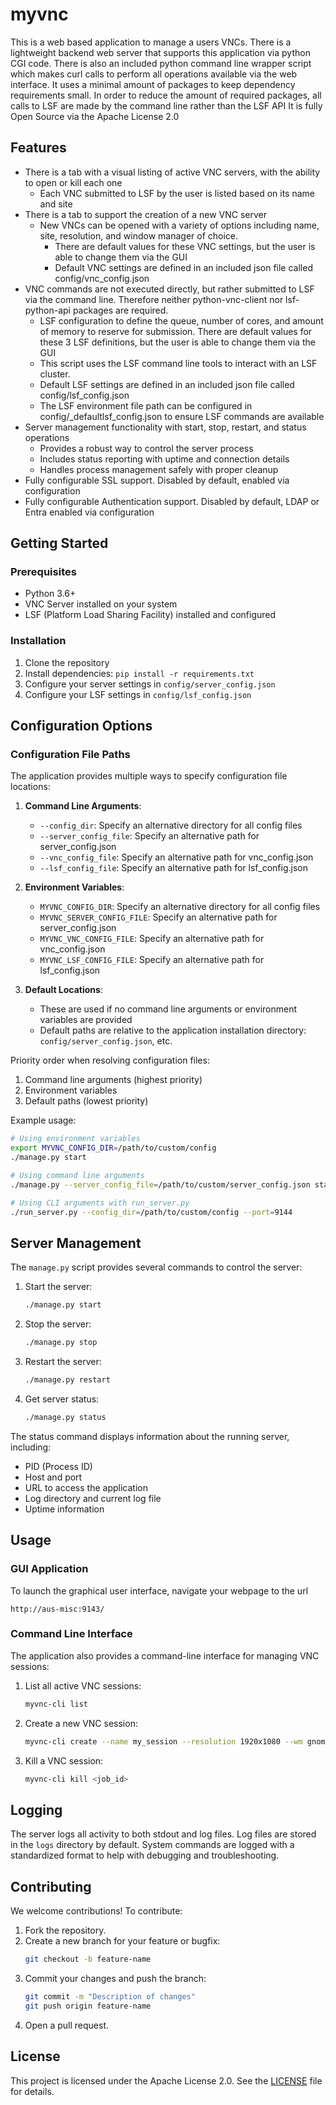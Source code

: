 # myvnc
This is a web based application to manage a users VNCs.
There is a lightweight backend web server that supports this application via python CGI code.
There is also an included python command line wrapper script which makes curl calls to perform all operations available via the web interface.
It uses a minimal amount of packages to keep dependency requirements small.
In order to reduce the amount of required packages, all calls to LSF are made by the command line rather than the LSF API
It is fully Open Source via the Apache License 2.0

## Features
- There is a tab with a visual listing of active VNC servers, with the ability to open or kill each one
  - Each VNC submitted to LSF by the user is listed based on its name and site
- There is a tab to support the creation of a new VNC server
  - New VNCs can be opened with a variety of options including name, site, resolution, and window manager of choice.
    - There are default values for these VNC settings, but the user is able to change them via the GUI
    - Default VNC settings are defined in an included json file called config/vnc_config.json
- VNC commands are not executed directly, but rather submitted to LSF via the command line. Therefore neither python-vnc-client nor lsf-python-api packages are required.
  - LSF configuration to define the queue, number of cores, and amount of memory to reserve for submission. There are default values for these 3 LSF definitions, but the user is able to change them via the GUI
  - This script uses the LSF command line tools to interact with an LSF cluster.
  - Default LSF settings are defined in an included json file called config/lsf_config.json
  - The LSF environment file path can be configured in config/_defaultlsf_config.json to ensure LSF commands are available
- Server management functionality with start, stop, restart, and status operations
  - Provides a robust way to control the server process
  - Includes status reporting with uptime and connection details
  - Handles process management safely with proper cleanup
- Fully configurable SSL support. Disabled by default, enabled via configuration
- Fully configurable Authentication support. Disabled by default, LDAP or Entra enabled via configuration

## Getting Started

### Prerequisites

- Python 3.6+
- VNC Server installed on your system
- LSF (Platform Load Sharing Facility) installed and configured

### Installation

1. Clone the repository
2. Install dependencies: `pip install -r requirements.txt`
3. Configure your server settings in `config/server_config.json`
4. Configure your LSF settings in `config/lsf_config.json`

## Configuration Options

### Configuration File Paths

The application provides multiple ways to specify configuration file locations:

1. **Command Line Arguments**:
   - `--config_dir`: Specify an alternative directory for all config files
   - `--server_config_file`: Specify an alternative path for server_config.json
   - `--vnc_config_file`: Specify an alternative path for vnc_config.json
   - `--lsf_config_file`: Specify an alternative path for lsf_config.json

2. **Environment Variables**:
   - `MYVNC_CONFIG_DIR`: Specify an alternative directory for all config files
   - `MYVNC_SERVER_CONFIG_FILE`: Specify an alternative path for server_config.json
   - `MYVNC_VNC_CONFIG_FILE`: Specify an alternative path for vnc_config.json
   - `MYVNC_LSF_CONFIG_FILE`: Specify an alternative path for lsf_config.json

3. **Default Locations**:
   - These are used if no command line arguments or environment variables are provided
   - Default paths are relative to the application installation directory: `config/server_config.json`, etc.

Priority order when resolving configuration files:
1. Command line arguments (highest priority)
2. Environment variables
3. Default paths (lowest priority)

Example usage:
```bash
# Using environment variables
export MYVNC_CONFIG_DIR=/path/to/custom/config
./manage.py start

# Using command line arguments
./manage.py --server_config_file=/path/to/custom/server_config.json start

# Using CLI arguments with run_server.py
./run_server.py --config_dir=/path/to/custom/config --port=9144
```

## Server Management

The `manage.py` script provides several commands to control the server:

1. Start the server:
   ```bash
   ./manage.py start
   ```

2. Stop the server:
   ```bash
   ./manage.py stop
   ```

3. Restart the server:
   ```bash
   ./manage.py restart
   ```

4. Get server status:
   ```bash
   ./manage.py status
   ```

The status command displays information about the running server, including:
- PID (Process ID)
- Host and port
- URL to access the application
- Log directory and current log file
- Uptime information

## Usage

### GUI Application
To launch the graphical user interface, navigate your webpage to the url
```url
http://aus-misc:9143/
```

### Command Line Interface
The application also provides a command-line interface for managing VNC sessions:

1. List all active VNC sessions:
   ```bash
   myvnc-cli list
   ```

2. Create a new VNC session:
   ```bash
   myvnc-cli create --name my_session --resolution 1920x1080 --wm gnome --queue interactive --cores 2 --memory 16
   ```

3. Kill a VNC session:
   ```bash
   myvnc-cli kill <job_id>
   ```

## Logging

The server logs all activity to both stdout and log files. Log files are stored in the `logs` directory by default.
System commands are logged with a standardized format to help with debugging and troubleshooting.

## Contributing
We welcome contributions! To contribute:
1. Fork the repository.
2. Create a new branch for your feature or bugfix:
   ```bash
   git checkout -b feature-name
   ```
3. Commit your changes and push the branch:
   ```bash
   git commit -m "Description of changes"
   git push origin feature-name
   ```
4. Open a pull request.

## License
This project is licensed under the Apache License 2.0. See the [LICENSE](LICENSE) file for details.
